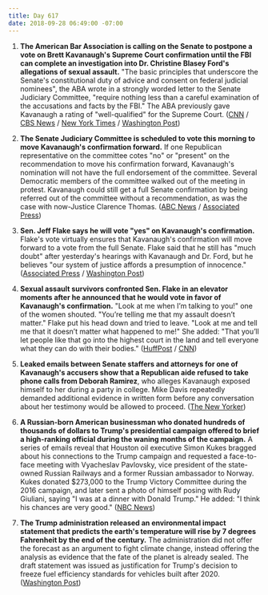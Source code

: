 ```yaml
---
title: Day 617
date: 2018-09-28 06:49:00 -07:00
---
```


1. **The American Bar Association is calling on the Senate to postpone a vote on Brett Kavanaugh's Supreme Court confirmation until the FBI can complete an investigation into Dr. Christine Blasey Ford's allegations of sexual assault.** "The basic principles that underscore the Senate's constitutional duty of advice and consent on federal judicial nominees", the ABA wrote in a strongly worded letter to the Senate Judiciary Committee, "require nothing less than a careful examination of the accusations and facts by the FBI." The ABA previously gave Kavanaugh a rating of "well-qualified" for the Supreme Court. ([CNN](https://www.cnn.com/2018/09/27/politics/kavanaugh-american-bar-association/index.html) / [CBS News](https://www.cbsnews.com/news/brett-kavanaugh-american-bar-association-aba-fbi-investigation-sexual-assault-claims/) / [New York Times](https://www.nytimes.com/2018/09/28/us/politics/judge-kavanaugh-american-bar-association-fbi.html) / [Washington Post](https://www.washingtonpost.com/news/morning-mix/wp/2018/09/28/american-bar-association-calls-for-fbi-investigation-into-kavanaugh-allegations-delay-in-confirmation-votes/?utm_term=.2dc0e2d73d72))

2. **The Senate Judiciary Committee is scheduled to vote this morning to move Kavanaugh's confirmation forward.** If one Republican representative on the committee cotes "no" or "present" on the recommendation to move his confirmation forward, Kavanaugh's nomination will not have the full endorsement of the committee. Several Democratic members of the committee walked out of the meeting in protest. Kavanaugh could still get a full Senate confirmation by being referred out of the committee without a recommendation, as was the case with now-Justice Clarence Thomas. ([ABC News](https://abcnews.go.com/Politics/kavanaugh-nomination-slated-vote-friday-morning-senate-committee/story?id=58107011) / [Associated Press](https://apnews.com/e894392938b54ee3b82f4ea18ec1ed5c))

3. **Sen. Jeff Flake says he will vote "yes" on Kavanaugh's confirmation.** Flake's vote virtually ensures that Kavanaugh's confirmation will move forward to a vote from the full Senate. Flake said that he still has "much doubt" after yesterday's hearings with Kavanaugh and Dr. Ford, but he believes "our system of justice affords a presumption of innocence." ([Associated Press](https://apnews.com/6cd0cc2774d94da68fc9b92b6f2dae42/The-Latest:-Sen.-Flake-a-'yes'-on-Kavanaugh,-in-a-big-lift) / [Washington Post](https://www.washingtonpost.com/powerpost/senate-committee-prepares-to-vote-on-kavanaugh-nomination-as-key-senators-remain-silent/2018/09/28/0b143292-c305-11e8-b338-a3289f6cb742_story.html))

4. **Sexual assault survivors confronted Sen. Flake in an elevator moments after he announced that he would vote in favor of Kavanaugh's confirmation.** "Look at me when I’m talking to you!" one of the women shouted. "You’re telling me that my assault doesn’t matter." Flake put his head down and tried to leave. "Look at me and tell me that it doesn’t matter what happened to me!" She added: "That you’ll let people like that go into the highest court in the land and tell everyone what they can do with their bodies." ([HuffPost](https://www.huffingtonpost.com/entry/jeff-flake-cnn-protester-kavanaugh_us_5bae303be4b0425e3c22e899?ncid=tweetlnkushpmg00000067&__twitter_impression=true&__twitter_impression=true&utm_source=reddit.com) / [CNN](https://twitter.com/CNN/status/1045673959159517184?ref_src=twsrc%5Etfw%7Ctwcamp%5Etweetembed%7Ctwterm%5E1045673959159517184&ref_url=https%3A%2F%2Fwww.huffingtonpost.com%2Fentry%2Fjeff-flake-cnn-protester-kavanaugh_us_5bae303be4b0425e3c22e899))

5. **Leaked emails between Senate staffers and attorneys for one of Kavanaugh's accusers show that a Republican aide refused to take phone calls from Deborah Ramirez**, who alleges Kavanaugh exposed himself to her during a party in college. Mike Davis repeatedly demanded additional evidence in written form before any conversation about her testimony would be allowed to proceed. ([The New Yorker](https://www.newyorker.com/news/news-desk/e-mails-show-republican-senate-staff-stymied-a-kavanaugh-accusers-effort-to-give-testimony))

6. **A Russian-born American businessman who donated hundreds of thousands of dollars to Trump's presidential campaign offered to brief a high-ranking official during the waning months of the campaign.** A series of emails reveal that Houston oil executive Simon Kukes bragged about his connections to the Trump campaign and requested a face-to-face meeting with Vyacheslav Pavlovsky, vice president of the state-owned Russian Railways and a former Russian ambassador to Norway. Kukes donated $273,000 to the Trump Victory Committee during the 2016 campaign, and later sent a photo of himself posing with Rudy Giuliani, saying "I was at a dinner with Donald Trump." He added: "I think his chances are very good." ([NBC News](https://www.nbcnews.com/politics/donald-trump/big-donor-trump-campaign-made-overture-top-russian-official-boasting-n913791))

7. **The Trump administration released an environmental impact statement that predicts the earth's temperature will rise by 7 degrees Fahrenheit by the end of the century.** The administration did not offer the forecast as an argument to fight climate change, instead offering the analysis as evidence that the fate of the planet is already sealed. The draft statement was issued as justification for Trump's decision to freeze fuel efficiency standards for vehicles built after 2020. ([Washington Post](https://www.washingtonpost.com/national/health-science/trump-administration-sees-a-7-degree-rise-in-global-temperatures-by-2100/2018/09/27/b9c6fada-bb45-11e8-bdc0-90f81cc58c5d_story.html?utm_term=.bf1758518de8))